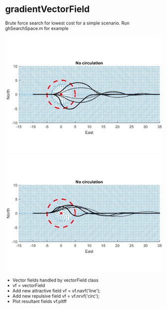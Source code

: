 # gradientVectorField

Brute force search for lowest cost for a simple scenario. Run ghSearchSpace.m for example

![Alt text](SimulationEnvironment/nocirc.png?raw=true "Optional Title")
![Alt text](SimulationEnvironment/circ.png?raw=true "Optional Title")

- Vector fields handled by vectorField class
- vf = vectorField
- Add new attractive field   vf = vf.navf('line');
- Add new repulsive field    vf = vf.nrvf('circ');
- Plot resultant fields      vf.pltff

